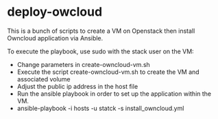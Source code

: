 # deploy-owcloud
This is a bunch of scripts to create a VM on Openstack then install Owncloud application via Ansible.

To execute the playbook, use sudo with the stack user on the VM:

- Change parameters in create-owncloud-vm.sh
- Execute the script create-owncloud-vm.sh to create the VM and associated volume
- Adjust the public ip address in the host file
- Run the ansible playbook in order to set up the application within the VM.
- ansible-playbook -i hosts -u statck -s install_owncloud.yml

